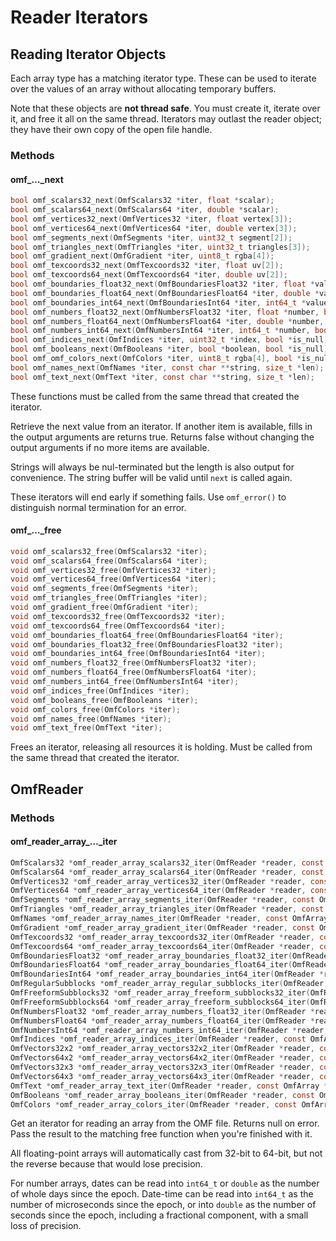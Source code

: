 # Reader Iterators

## Reading Iterator Objects

Each array type has a matching iterator type.
These can be used to iterate over the values of an array without allocating temporary buffers.

Note that these objects are **not thread safe**.
You must create it, iterate over it, and free it all on the same thread.
Iterators may outlast the reader object; they have their own copy of the open file handle.

### Methods

#### omf_…_next

```c
bool omf_scalars32_next(OmfScalars32 *iter, float *scalar);
bool omf_scalars64_next(OmfScalars64 *iter, double *scalar);
bool omf_vertices32_next(OmfVertices32 *iter, float vertex[3]);
bool omf_vertices64_next(OmfVertices64 *iter, double vertex[3]);
bool omf_segments_next(OmfSegments *iter, uint32_t segment[2]);
bool omf_triangles_next(OmfTriangles *iter, uint32_t triangles[3]);
bool omf_gradient_next(OmfGradient *iter, uint8_t rgba[4]);
bool omf_texcoords32_next(OmfTexcoords32 *iter, float uv[2]);
bool omf_texcoords64_next(OmfTexcoords64 *iter, double uv[2]);
bool omf_boundaries_float32_next(OmfBoundariesFloat32 *iter, float *value, bool *inclusive);
bool omf_boundaries_float64_next(OmfBoundariesFloat64 *iter, double *value, bool *inclusive);
bool omf_boundaries_int64_next(OmfBoundariesInt64 *iter, int64_t *value, bool *inclusive);
bool omf_numbers_float32_next(OmfNumbersFloat32 *iter, float *number, bool *is_null);
bool omf_numbers_float64_next(OmfNumbersFloat64 *iter, double *number, bool *is_null);
bool omf_numbers_int64_next(OmfNumbersInt64 *iter, int64_t *number, bool *is_null);
bool omf_indices_next(OmfIndices *iter, uint32_t *index, bool *is_null);
bool omf_booleans_next(OmfBooleans *iter, bool *boolean, bool *is_null);
bool omf_omf_colors_next(OmfColors *iter, uint8_t rgba[4], bool *is_null);
bool omf_names_next(OmfNames *iter, const char **string, size_t *len);
bool omf_text_next(OmfText *iter, const char **string, size_t *len);
```

These functions must be called from the same thread that created the iterator.

Retrieve the next value from an iterator.
If another item is available, fills in the output arguments are returns true.
Returns false without changing the output arguments if no more items are available.

Strings will always be nul-terminated but the length is also output for convenience.
The string buffer will be valid until `next` is called again.

These iterators will end early if something fails.
Use `omf_error()` to distinguish normal termination for an error.

#### omf_…_free

```c
void omf_scalars32_free(OmfScalars32 *iter);
void omf_scalars64_free(OmfScalars64 *iter);
void omf_vertices32_free(OmfVertices32 *iter);
void omf_vertices64_free(OmfVertices64 *iter);
void omf_segments_free(OmfSegments *iter);
void omf_triangles_free(OmfTriangles *iter);
void omf_gradient_free(OmfGradient *iter);
void omf_texcoords32_free(OmfTexcoords32 *iter);
void omf_texcoords64_free(OmfTexcoords64 *iter);
void omf_boundaries_float64_free(OmfBoundariesFloat64 *iter);
void omf_boundaries_float32_free(OmfBoundariesFloat32 *iter);
void omf_boundaries_int64_free(OmfBoundariesInt64 *iter);
void omf_numbers_float32_free(OmfNumbersFloat32 *iter);
void omf_numbers_float64_free(OmfNumbersFloat64 *iter);
void omf_numbers_int64_free(OmfNumbersInt64 *iter);
void omf_indices_free(OmfIndices *iter);
void omf_booleans_free(OmfBooleans *iter);
void omf_colors_free(OmfColors *iter);
void omf_names_free(OmfNames *iter);
void omf_text_free(OmfText *iter);
```

Frees an iterator, releasing all resources it is holding.
Must be called from the same thread that created the iterator.

## OmfReader

### Methods

#### omf_reader_array_…_iter

```c
OmfScalars32 *omf_reader_array_scalars32_iter(OmfReader *reader, const OmfArray *array);
OmfScalars64 *omf_reader_array_scalars64_iter(OmfReader *reader, const OmfArray *array);
OmfVertices32 *omf_reader_array_vertices32_iter(OmfReader *reader, const OmfArray *array);
OmfVertices64 *omf_reader_array_vertices64_iter(OmfReader *reader, const OmfArray *array);
OmfSegments *omf_reader_array_segments_iter(OmfReader *reader, const OmfArray *array);
OmfTriangles *omf_reader_array_triangles_iter(OmfReader *reader, const OmfArray *array);
OmfNames *omf_reader_array_names_iter(OmfReader *reader, const OmfArray *array);
OmfGradient *omf_reader_array_gradient_iter(OmfReader *reader, const OmfArray *array);
OmfTexcoords32 *omf_reader_array_texcoords32_iter(OmfReader *reader, const OmfArray *array);
OmfTexcoords64 *omf_reader_array_texcoords64_iter(OmfReader *reader, const OmfArray *array);
OmfBoundariesFloat32 *omf_reader_array_boundaries_float32_iter(OmfReader *reader, const OmfArray *array);
OmfBoundariesFloat64 *omf_reader_array_boundaries_float64_iter(OmfReader *reader, const OmfArray *array);
OmfBoundariesInt64 *omf_reader_array_boundaries_int64_iter(OmfReader *reader, const OmfArray *array);
OmfRegularSubblocks *omf_reader_array_regular_subblocks_iter(OmfReader *reader, const OmfArray *array);
OmfFreeformSubblocks32 *omf_reader_array_freeform_subblocks32_iter(OmfReader *reader, const OmfArray *array);
OmfFreeformSubblocks64 *omf_reader_array_freeform_subblocks64_iter(OmfReader *reader, const OmfArray *array);
OmfNumbersFloat32 *omf_reader_array_numbers_float32_iter(OmfReader *reader, const OmfArray *array);
OmfNumbersFloat64 *omf_reader_array_numbers_float64_iter(OmfReader *reader, const OmfArray *array);
OmfNumbersInt64 *omf_reader_array_numbers_int64_iter(OmfReader *reader, const OmfArray *array);
OmfIndices *omf_reader_array_indices_iter(OmfReader *reader, const OmfArray *array);
OmfVectors32x2 *omf_reader_array_vectors32x2_iter(OmfReader *reader, const OmfArray *array);
OmfVectors64x2 *omf_reader_array_vectors64x2_iter(OmfReader *reader, const OmfArray *array);
OmfVectors32x3 *omf_reader_array_vectors32x3_iter(OmfReader *reader, const OmfArray *array);
OmfVectors64x3 *omf_reader_array_vectors64x3_iter(OmfReader *reader, const OmfArray *array);
OmfText *omf_reader_array_text_iter(OmfReader *reader, const OmfArray *array);
OmfBooleans *omf_reader_array_booleans_iter(OmfReader *reader, const OmfArray *array);
OmfColors *omf_reader_array_colors_iter(OmfReader *reader, const OmfArray *array);
```

Get an iterator for reading an array from the OMF file.
Returns null on error.
Pass the result to the matching free function when you're finished with it.

All floating-point arrays will automatically cast from 32-bit to 64-bit,
but not the reverse because that would lose precision.

For number arrays,
dates can be read into `int64_t` or `double` as the number of whole days since the epoch.
Date-time can be read into `int64_t` as the number of microseconds since the epoch,
or into `double` as the number of seconds since the epoch, including a fractional component,
with a small loss of precision.
